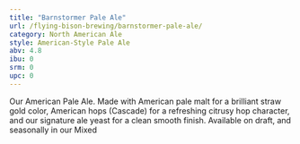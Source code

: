 ```yaml
---
title: "Barnstormer Pale Ale"
url: /flying-bison-brewing/barnstormer-pale-ale/
category: North American Ale
style: American-Style Pale Ale
abv: 4.8
ibu: 0
srm: 0
upc: 0
---
```

Our American Pale Ale. Made with American pale malt for a brilliant straw gold color, American hops (Cascade) for a refreshing citrusy hop character, and our signature ale yeast for a clean smooth finish. Available on draft, and seasonally in our Mixed
